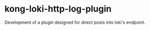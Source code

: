 # kong-loki-http-log-plugin
Development of a plugin designed for direct posts into loki's endpoint.
